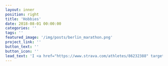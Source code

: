 ```yaml
---
layout: inner
position: right
title: 'Hobbies'
date: 2018-08-01 00:00:00
categories: ''
tags: ''
featured_image: '/img/posts/berlin_marathon.png'
project_link: ''
button_text: ''
button_icon: ''
lead_text: 'I <a href="https://www.strava.com/athletes/86232388" target="_blank">started running</a> in 2021 to stay in shape. Three marathons later (Philadelphia, Berlin, Miami), I now have dreams of qualifying for the Boston Marathon one day. <br><br>I schedule my workouts around <a href="https://en.wikipedia.org/wiki/Railfan" target="_blank">rail-fanning</a> with my son and walks with my dog <a href="https://www.instagram.com/taco_in_nyc/" target="_blank">Taco</a>.'
---
```

